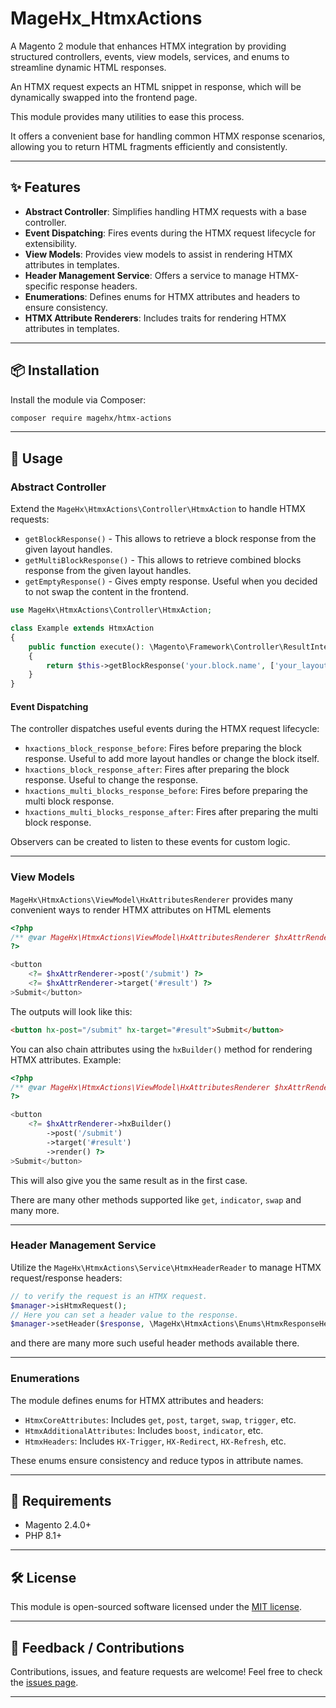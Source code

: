 # MageHx_HtmxActions

A Magento 2 module that enhances HTMX integration by providing structured controllers, events, view models, services, and enums to streamline dynamic HTML responses.

An HTMX request expects an HTML snippet in response, which will be dynamically swapped into the frontend page.

This module provides many utilities to ease this process.

It offers a convenient base for handling common HTMX response scenarios, allowing you to return HTML fragments efficiently and consistently.

---

## ✨ Features

* **Abstract Controller**: Simplifies handling HTMX requests with a base controller.
* **Event Dispatching**: Fires events during the HTMX request lifecycle for extensibility.
* **View Models**: Provides view models to assist in rendering HTMX attributes in templates.
* **Header Management Service**: Offers a service to manage HTMX-specific response headers.
* **Enumerations**: Defines enums for HTMX attributes and headers to ensure consistency.
* **HTMX Attribute Renderers**: Includes traits for rendering HTMX attributes in templates.

---

## 📦 Installation

Install the module via Composer:

```bash
composer require magehx/htmx-actions
```

---

## 🔧 Usage

### Abstract Controller

Extend the `MageHx\HtmxActions\Controller\HtmxAction` to handle HTMX requests:

  - `getBlockResponse()` - This allows to retrieve a block response from the given layout handles.
  - `getMultiBlockResponse()` - This allows to retrieve combined blocks response from the given layout handles.
  - `getEmptyResponse()` - Gives empty response. Useful when you decided to not swap the content in the frontend.

```php
use MageHx\HtmxActions\Controller\HtmxAction;

class Example extends HtmxAction
{
    public function execute(): \Magento\Framework\Controller\ResultInterface
    {
        return $this->getBlockResponse('your.block.name', ['your_layout_handle']);
    }
}
```

#### Event Dispatching

The controller dispatches useful events during the HTMX request lifecycle:

* `hxactions_block_response_before`: Fires before preparing the block response. Useful to add more layout handles or change the block itself.
* `hxactions_block_response_after`: Fires after preparing the block response. Useful to change the response.
* `hxactions_multi_blocks_response_before`: Fires before preparing the multi block response.
* `hxactions_multi_blocks_response_after`: Fires after preparing the multi block response.

Observers can be created to listen to these events for custom logic.

---

### View Models

`MageHx\HtmxActions\ViewModel\HxAttributesRenderer` provides many convenient ways to render HTMX attributes on HTML elements

```php
<?php
/** @var MageHx\HtmxActions\ViewModel\HxAttributesRenderer $hxAttrRenderer */
?>

<button 
    <?= $hxAttrRenderer->post('/submit') ?>
    <?= $hxAttrRenderer->target('#result') ?>
>Submit</button>
```
The outputs will look like this:
```html
<button hx-post="/submit" hx-target="#result">Submit</button>
```

You can also chain attributes using the `hxBuilder()` method for rendering HTMX attributes. Example:

```php
<?php
/** @var MageHx\HtmxActions\ViewModel\HxAttributesRenderer $hxAttrRenderer */
?>

<button 
    <?= $hxAttrRenderer->hxBuilder()
        ->post('/submit')
        ->target('#result')
        ->render() ?>
>Submit</button>
```

This will also give you the same result as in the first case.

There are many other methods supported like `get`, `indicator`, `swap` and many more.

---

### Header Management Service

Utilize the `MageHx\HtmxActions\Service\HtmxHeaderReader` to manage HTMX request/response headers:

```php
// to verify the request is an HTMX request.
$manager->isHtmxRequest(); 
// Here you can set a header value to the response.
$manager->setHeader($response, \MageHx\HtmxActions\Enums\HtmxResponseHeader::RESWAP, \MageHx\HtmxActions\Enums\HtmxSwapOption::NONE->value);
```

and there are many more such useful header methods available there.

---

### Enumerations

The module defines enums for HTMX attributes and headers:

* `HtmxCoreAttributes`: Includes `get`, `post`, `target`, `swap`, `trigger`, etc.
* `HtmxAdditionalAttributes`: Includes `boost`, `indicator`, etc.
* `HtmxHeaders`: Includes `HX-Trigger`, `HX-Redirect`, `HX-Refresh`, etc.

These enums ensure consistency and reduce typos in attribute names.

---

## 🔗 Requirements

* Magento 2.4.0+
* PHP 8.1+

---

## 🛠️ License

This module is open-sourced software licensed under the [MIT license](LICENSE).

---

## 💬 Feedback / Contributions

Contributions, issues, and feature requests are welcome! Feel free to check the [issues page](https://github.com/magehx/htmx-actions/issues).

---
